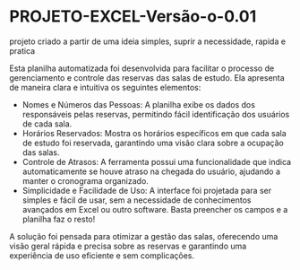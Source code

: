 # PROJETO-EXCEL-Versão-o-0.01
projeto criado a partir de uma ideia simples, suprir a necessidade, rapida e pratica

Esta planilha automatizada foi desenvolvida para facilitar o processo de gerenciamento e controle das reservas das salas de estudo. Ela apresenta de maneira clara e intuitiva os seguintes elementos:

- Nomes e Números das Pessoas: A planilha exibe os dados dos responsáveis pelas reservas, permitindo fácil identificação dos usuários de cada sala.
- Horários Reservados: Mostra os horários específicos em que cada sala de estudo foi reservada, garantindo uma visão clara sobre a ocupação das salas.
- Controle de Atrasos: A ferramenta possui uma funcionalidade que indica automaticamente se houve atraso na chegada do usuário, ajudando a manter o cronograma organizado.
- Simplicidade e Facilidade de Uso: A interface foi projetada para ser simples e fácil de usar, sem a necessidade de conhecimentos avançados em Excel ou outro software. Basta preencher os campos e a planilha faz o resto!

A solução foi pensada para otimizar a gestão das salas, oferecendo uma visão geral rápida e precisa sobre as reservas e garantindo uma experiência de uso eficiente e sem complicações.
